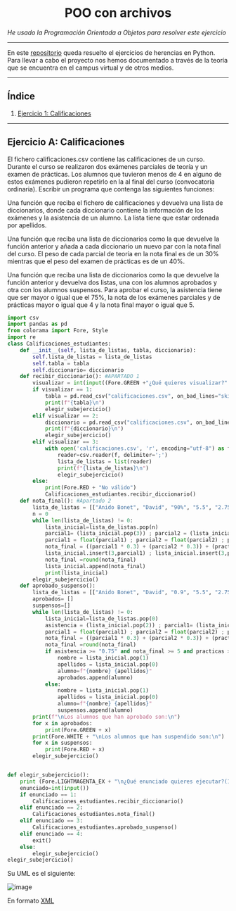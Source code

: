 <h1 align="center">POO con archivos</h1>

*He usado la Programación Orientada a Objetos para resolver este ejercicio*

---

En este [repositorio](https://github.com/Diegodesantos1/Ejercicios_POO_Archivos) queda resuelto el ejercicios de herencias en Python. Para llevar a cabo el proyecto nos hemos documentado a través de la teoría que se encuentra en el campus virtual y de otros medios.

***

## Índice
1. [Ejercicio 1: Calificaciones  ](#id1)

***

## Ejercicio A: Calificaciones<a name="id1"></a>

El fichero calificaciones.csv contiene las calificaciones de un curso. Durante el curso se realizaron dos exámenes parciales de teoría y un examen de prácticas. Los alumnos que tuvieron menos de 4 en alguno de estos exámenes pudieron repetirlo en la al final del curso (convocatoria ordinaria). Escribir un programa que contenga las siguientes funciones:

Una función que reciba el fichero de calificaciones y devuelva una lista de diccionarios, donde cada diccionario contiene la información de los exámenes y la asistencia de un alumno. La lista tiene que estar ordenada por apellidos.

Una función que reciba una lista de diccionarios como la que devuelve la función anterior y añada a cada diccionario un nuevo par con la nota final del curso. El peso de cada parcial de teoría en la nota final es de un 30% mientras que el peso del examen de prácticas es de un 40%.

Una función que reciba una lista de diccionarios como la que devuelve la función anterior y devuelva dos listas, una con los alumnos aprobados y otra con los alumnos suspensos. Para aprobar el curso, la asistencia tiene que ser mayor o igual que el 75%, la nota de los exámenes parciales y de prácticas mayor o igual que 4 y la nota final mayor o igual que 5.


```python
import csv
import pandas as pd
from colorama import Fore, Style
import re
class Calificaciones_estudiantes:
    def __init__(self, lista_de_listas, tabla, diccionario):
        self.lista_de_listas = lista_de_listas
        self.tabla = tabla
        self.diccionario= diccionario
    def recibir_diccionario(): #APARTADO 1
        visualizar = int(input((Fore.GREEN +"¿Qué quieres visualizar?" + Fore.BLUE + "\n --> 1: Tabla de datos\n --> 2: Diccionario de datos\n --> 3: Lista de datos\n"))) ; print(Style.RESET_ALL, end="")
        if visualizar == 1:
            tabla = pd.read_csv("calificaciones.csv", on_bad_lines="skip", encoding = "UTF8", sep=";")
            print(f"{tabla}\n")
            elegir_subejercicio()
        elif visualizar == 2:
            diccionario = pd.read_csv("calificaciones.csv", on_bad_lines="skip", encoding = "UTF8", sep=";").to_dict()
            print(f"{diccionario}\n")
            elegir_subejercicio()
        elif visualizar == 3:
            with open('calificaciones.csv', 'r', encoding="utf-8") as f:
                reader=csv.reader(f, delimiter=';')
                lista_de_listas = list(reader)
                print(f"{lista_de_listas}\n")
                elegir_subejercicio()
        else:
            print(Fore.RED + "No válido")
            Calificaciones_estudiantes.recibir_diccionario()
    def nota_final(): #Apartado 2
        lista_de_listas = [["Anido Bonet", "David", "90%", "5.5", "2.75", "0", "5", "0", "0"],["Bueno Cerdeira", "Patricia", "95%", "9.5", "9", "0", "0", "6.25", "0"],["Casariego García", "Raúl", "98%", "4.25", "5.75", "0", "0", "4", "5"],["Curbelo Sánchez", "Jorge", "75%", "6.75", "4.25", "0", "0", "0", "6.5"],["Díaz Souto", "Sofía", "82%", "7", "6.5", "0", "0", "9", "0"],["García Perez", "Yaiza", "85%", "10", "8", "0", "0", "7.5", "0"],["Sánchez Jordán", "María", "92%", "8.75", "9", "0", "0", "6.5", "0"],["Lorenzo García", "Jaime", "100%", "9.75", "8.25", "0", "0", "7.5", "0"],["Martínez Lucas", "Cecilia", "86%", "7", "4", "0", "0", "6.25", "0"],["Mora Peñaloza", "Sandra", "70%", "5.25", "2", "0", "4", "6.5", "0"],["Morillo Escudero", "Ana", "100%", "9.5", "10", "0", "0", "8.75", "0"],["Muñoz Gómez", "Carolina", "94%", "7.75", "6.5", "0", "0", "4", "0"],["Ramirez de la Puente", "Raquel", "75%", "0", "1", "1", "2.75", "2.25", "3.25"],["Riego Pizarro", "Carlos", "75%", "4", "2.5", "5", "3.75", "0", "0"],["Rodríguez de Blas", "Ignacio", "80%", "8.25", "5.25", "0", "0", "6.5", "0"],["Moreno Angulo", "Antonio", "88%", "9", "6.75", "0", "0", "5.25", "0"]]
        n = 0
        while len(lista_de_listas) != 0:
            lista_inicial=lista_de_listas.pop(n)
            parcial1= (lista_inicial.pop(3)) ; parcial2 = (lista_inicial.pop(3)) ; practicas = (lista_inicial.pop(5))
            parcial1 = float(parcial1) ; parcial2 = float(parcial2) ; practicas = float(practicas)
            nota_final = ((parcial1 * 0.3) + (parcial2 * 0.3)) + (practicas * 0.4)
            lista_inicial.insert(3,parcial1) ; lista_inicial.insert(3,parcial2) ; lista_inicial.insert(5,practicas)
            nota_final =round(nota_final)
            lista_inicial.append(nota_final)
            print(lista_inicial)
        elegir_subejercicio()
    def aprobado_suspenso():
        lista_de_listas = [["Anido Bonet", "David", "0.9", "5.5", "2.75", "0", "5", "0", "0"],["Bueno Cerdeira", "Patricia", "0.95", "9.5", "9", "0", "0", "6.25", "0"],["Casariego García", "Raúl", "0.98", "4.25", "5.75", "0", "0", "4", "5"],["Curbelo Sánchez", "Jorge", "0.75", "6.75", "4.25", "0", "0", "0", "6.5"],["Díaz Souto", "Sofía", "0.82", "7", "6.5", "0", "0", "9", "0"],["García Perez", "Yaiza", "0.85", "10", "8", "0", "0", "7.5", "0"],["Sánchez Jordán", "María", "0.92", "8.75", "9", "0", "0", "6.5", "0"],["Lorenzo García", "Jaime", "1", "9.75", "8.25", "0", "0", "7.5", "0"],["Martínez Lucas", "Cecilia", "0.86", "7", "4", "0", "0", "6.25", "0"],["Mora Peñaloza", "Sandra", "0.7", "5.25", "2", "0", "4", "6.5", "0"],["Morillo Escudero", "Ana", "1", "9.5", "10", "0", "0", "8.75", "0"],["Muñoz Gómez", "Carolina", "0.94", "7.75", "6.5", "0", "0", "4", "0"],["Ramirez de la Puente", "Raquel", "0.75", "0", "1", "1", "2.75", "2.25", "3.25"],["Riego Pizarro", "Carlos", "0.75", "4", "2.5", "5", "3.75", "0", "0"],["Rodríguez de Blas", "Ignacio", "0.8", "8.25", "5.25", "0", "0", "6.5", "0"],["Moreno Angulo", "Antonio", "0.88", "9", "6.75", "0", "0", "5.25", "0"]]
        aprobados= []
        suspensos=[]
        while len(lista_de_listas) != 0:
            lista_inicial=lista_de_listas.pop(0)
            asistencia = (lista_inicial.pop(2)) ; parcial1= (lista_inicial.pop(2)) ; parcial2 = (lista_inicial.pop(2)) ; practicas = (lista_inicial.pop(4))
            parcial1 = float(parcial1) ; parcial2 = float(parcial2) ; practicas = float(practicas)
            nota_final = ((parcial1 * 0.3) + (parcial2 * 0.3)) + (practicas * 0.4)
            nota_final =round(nota_final)
            if asistencia >= "0.75" and nota_final >= 5 and practicas >= 4:
                nombre = lista_inicial.pop(1)
                apellidos = lista_inicial.pop(0)
                alumno=f"{nombre} {apellidos}"
                aprobados.append(alumno)
            else:
                nombre = lista_inicial.pop(1)
                apellidos = lista_inicial.pop(0)
                alumno=f"{nombre} {apellidos}"
                suspensos.append(alumno)
        print(f"\nLos alumnos que han aprobado son:\n")
        for x in aprobados:
            print(Fore.GREEN + x)
        print(Fore.WHITE + "\nLos alumnos que han suspendido son:\n")
        for x in suspensos:
            print(Fore.RED + x)
        elegir_subejercicio()


def elegir_subejercicio():
    print (Fore.LIGHTMAGENTA_EX + "\n¿Qué enunciado quieres ejecutar?(1-3) o 4 para terminar el programa\n") ; print(Style.RESET_ALL, end="")
    enunciado=int(input())
    if enunciado == 1:
        Calificaciones_estudiantes.recibir_diccionario()
    elif enunciado == 2:
        Calificaciones_estudiantes.nota_final()
    elif enunciado == 3:
        Calificaciones_estudiantes.aprobado_suspenso()
    elif enunciado == 4:
        exit()
    else:
        elegir_subejercicio()
elegir_subejercicio()
```
Su UML es el siguiente:

![image](https://user-images.githubusercontent.com/91721855/159691021-7f2c9976-b75a-4826-b3ac-91da70d05f05.png)

En formato [XML](https://github.com/Diegodesantos1/Ejecicios_POO_Archivos/blob/main/UML/Calificaciones.drawio)

